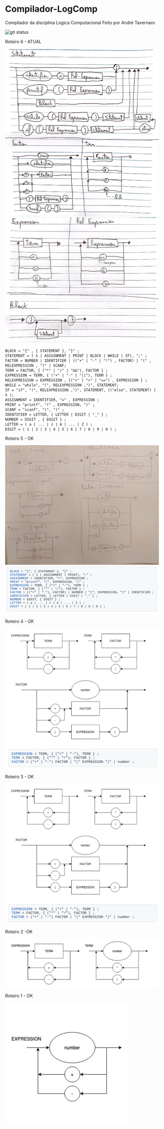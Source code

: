 # Compilador-LogComp

Compilador da disciplina Logica Computacional
Feito por André Tavernaro

![git status](http://3.129.230.99/svg/roguetaver/Compilador-LogComp/)

Roteiro 6 - ATUAL

![Alt text](diagrama-roteiro6.jpeg?raw=true "Diagrama Sintático Roteiro 6 (ATUAL)")
![Alt text](diagrama-roteiro6-2.jpeg?raw=true "Diagrama Sintático Roteiro 6 (ATUAL)")

```
BLOCK = "{" , { STATEMENT }, "}" ;
STATEMENT = ( λ | ASSIGNMENT | PRINT | BLOCK | WHILE | IF), ";" ;
FACTOR = NUMBER | IDENTIFIER | (("+" | "-" | "!") , FACTOR) | "(" , RELEXPRESSION , ")" | SCANF;
TERM = FACTOR, { ("*" | "/" | "&&"), FACTOR } ;
EXPRESSION = TERM, { ("+" | "-" | "||"), TERM } ;
RELEXPRESSION = EXPRESSION , {("<" | ">" | "==") , EXPRESSION } ;
WHILE = "while", "(", RELEXPRESSION ,")", STATEMENT;
IF = "if", "(", RELEXPRESSION ,")", STATEMENT, (("else", STATEMENT) | λ );
ASSIGNMENT = IDENTIFIER, "=" , EXPRESSION ;
PRINT = "printf", "(" , EXPRESSION, ")" ;
SCANF = "scanf", "(", ")" ;
IDENTIFIER = LETTER, { LETTER | DIGIT | "_" } ;
NUMBER = DIGIT , { DIGIT } ;
LETTER = ( a | ... | z | A | ... | Z ) ;
DIGIT = ( 1 | 2 | 3 | 4 | 5 | 6 | 7 | 8 | 9 | 0 ) ;
```

Roteiro 5 - OK

![Alt text](diagrama-roteiro5.png?raw=true "Diagrama Sintático Roteiro 5 (OK)")
![Alt text](EBNF-roteiro5.png?raw=true "EBNF Roteiro 5 (OK)")

Roteiro 4 - OK

![Alt text](diagrama-roteiro3.png?raw=true "Diagrama Sintático Roteiro 4 (OK)")
![Alt text](EBNF-roteiro3.png?raw=true "EBNF Roteiro 4 (OK)")

Roteiro 3 - OK

![Alt text](diagrama-roteiro3.png?raw=true "Diagrama Sintático Roteiro 3")
![Alt text](EBNF-roteiro3.png?raw=true "EBNF Roteiro 3")

Roteiro 2 -OK

![Alt text](diagrama-roteiro2.png?raw=true "Diagrama Sintático Roteiro 2")

Roteiro 1 - OK

![Alt text](diagrama-roteiro1.png?raw=true "Diagrama Sintático Roteiro 1")
